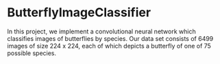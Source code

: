 # ButterflyImageClassifier
In this project, we implement a convolutional neural network which classifies images of butterflies by species. Our data set consists of 6499 images of size 224 x 224, each of which depicts a butterfly of one of 75 possible species. 
